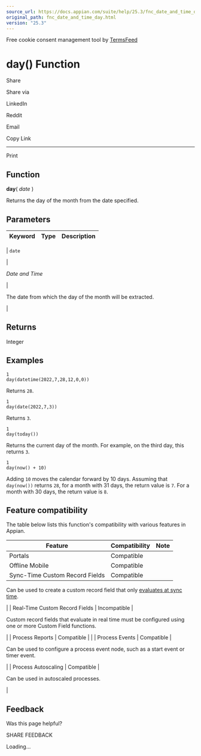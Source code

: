 ```yaml
---
source_url: https://docs.appian.com/suite/help/25.3/fnc_date_and_time_day.html
original_path: fnc_date_and_time_day.html
version: "25.3"
---
```


Free cookie consent management tool by [TermsFeed](https://www.termsfeed.com/)

# day() Function

Share

Share via

LinkedIn

Reddit

Email

Copy Link

* * *

Print

## Function

**day**( _date_ )

Returns the day of the month from the date specified.

## Parameters

| Keyword | Type | Description |
| --- | --- | --- |
|
`date`

 |

_Date and Time_

 |

The date from which the day of the month will be extracted.

 |

## Returns

Integer

## Examples

```
1
day(datetime(2022,7,28,12,0,0))
```

Returns `28`.

```
1
day(date(2022,7,3))
```

Returns `3`.

```
1
day(today())
```

Returns the current day of the month. For example, on the third day, this returns `3`.

```
1
day(now() + 10)
```

Adding `10` moves the calendar forward by 10 days. Assuming that `day(now())` returns `28`, for a month with 31 days, the return value is `7`. For a month with 30 days, the return value is `8`.

## Feature compatibility

The table below lists this function's compatibility with various features in Appian.

| Feature | Compatibility | Note |
| --- | --- | --- |
| Portals | Compatible |  |
| Offline Mobile | Compatible |  |
| Sync-Time Custom Record Fields | Compatible |
Can be used to create a custom record field that only [evaluates at sync time](custom-record-fields.html#prodlink-sync-time-evaluations).

 |
| Real-Time Custom Record Fields | Incompatible |

Custom record fields that evaluate in real time must be configured using one or more Custom Field functions.

 |
| Process Reports | Compatible |  |
| Process Events | Compatible |

Can be used to configure a process event node, such as a start event or timer event.

 |
| Process Autoscaling | Compatible |

Can be used in autoscaled processes.

 |

## Feedback

Was this page helpful?

SHARE FEEDBACK

Loading...